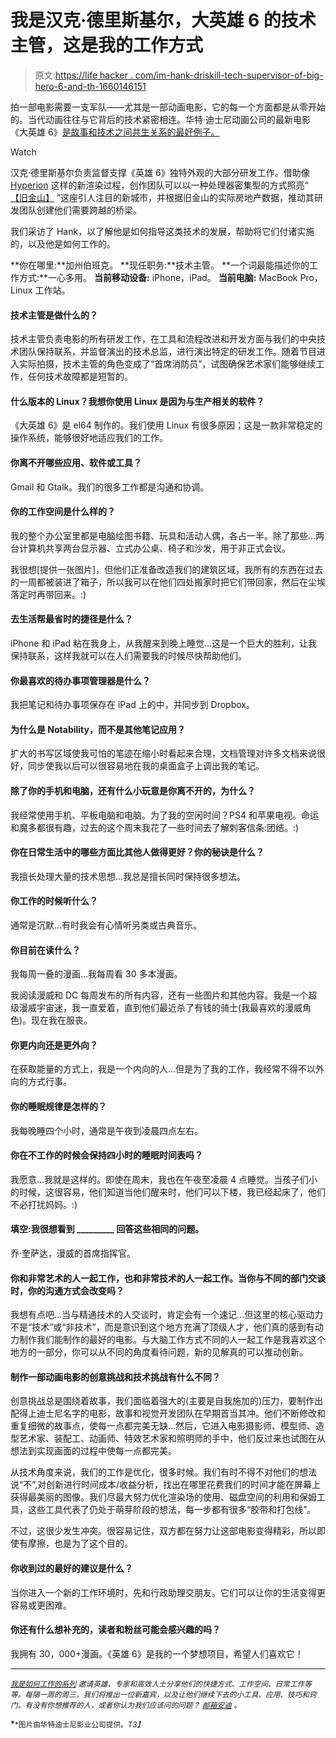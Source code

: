 # 我是汉克·德里斯基尔，大英雄 6 的技术主管，这是我的工作方式

> 原文:[https://life hacker . com/im-hank-driskill-tech-supervisor-of-big-hero-6-and-th-1660146151](https://lifehacker.com/im-hank-driskill-tech-supervisor-of-big-hero-6-and-th-1660146151)

拍一部电影需要一支军队——尤其是一部动画电影，它的每一个方面都是从零开始的。当代动画往往与它背后的技术紧密相连。华特·迪士尼动画公司的最新电影《大英雄 6》[是故事和技术之间共生关系的最好例子。](http://movies.disney.com/big-hero-6/)

Watch

汉克·德里斯基尔负责监督支撑《英雄 6》独特外观的大部分研发工作。借助像 [Hyperion](http://electronicdesign.com/blog/disney-supercomputer-renders-big-hero-6) 这样的新渲染过程，创作团队可以以一种处理器密集型的方式照亮“ [【旧金山】](https://gizmodo.com/a-tour-of-san-fransokyo-the-hybrid-city-disney-built-f-1642066794) ”这座引人注目的新城市，并根据旧金山的实际房地产数据，推动其研发团队创建他们需要跨越的桥梁。

我们采访了 Hank，以了解他是如何指导这类技术的发展，帮助将它们付诸实施的，以及他是如何工作的。

**你在哪里:**加州伯班克。
**现任职务:**技术主管。
**一个词最能描述你的工作方式:**一心多用。
**当前移动设备:** iPhone，iPad。
**当前电脑:** MacBook Pro，Linux 工作站。

#### 技术主管是做什么的？

技术主管负责电影的所有研发工作，在工具和流程改进和开发方面与我们的中央技术团队保持联系，并监督演出的技术总监，进行演出特定的研发工作。随着节目进入实际拍摄，技术主管的角色变成了“首席消防员”，试图确保艺术家们能够继续工作，任何技术故障都是短暂的。

#### 什么版本的 Linux？我想你使用 Linux 是因为与生产相关的软件？

《大英雄 6》是 el64 制作的。我们使用 Linux 有很多原因；这是一款非常稳定的操作系统，能够很好地适应我们的工作。

#### 你离不开哪些应用、软件或工具？

Gmail 和 Gtalk。我们的很多工作都是沟通和协调。

#### 你的工作空间是什么样的？

我的整个办公室里都是电脑绘图书籍、玩具和活动人偶，各占一半。除了那些...两台计算机共享两台显示器、立式办公桌、椅子和沙发，用于非正式会议。

我很想[提供一张图片]，但他们正准备改造我们的建筑区域，我所有的东西在过去的一周都被装进了箱子，所以我可以在他们四处搬家时把它们带回家，然后在尘埃落定时再带回来。:)

#### 去生活帮最省时的捷径是什么？

iPhone 和 iPad 粘在我身上，从我醒来到晚上睡觉...这是一个巨大的胜利，让我保持联系，这样我就可以在人们需要我的时候尽快帮助他们。

#### 你最喜欢的待办事项管理器是什么？

我把笔记和待办事项保存在 iPad 上的中，并同步到 Dropbox。

#### 为什么是 Notability，而不是其他笔记应用？

扩大的书写区域使我可怕的笔迹在缩小时看起来合理，文档管理对许多文档来说很好，同步使我以后可以很容易地在我的桌面盒子上调出我的笔记。

#### 除了你的手机和电脑，还有什么小玩意是你离不开的，为什么？

我经常使用手机、平板电脑和电脑。为了我的空闲时间？PS4 和苹果电视。命运和魔多都很有趣，过去的这个周末我花了一些时间去了解刺客信条:团结。:)

#### 你在日常生活中的哪些方面比其他人做得更好？你的秘诀是什么？

我擅长处理大量的技术思想...我总是擅长同时保持很多想法。

#### 你工作的时候听什么？

通常是沉默...有时我会有心情听另类或古典音乐。

#### 你目前在读什么？

我每周一叠的漫画...我每周看 30 多本漫画。

我阅读漫威和 DC 每周发布的所有内容，还有一些图片和其他内容。我是一个超级漫威宇宙迷，我一直爱着，直到他们最近杀了有钱的骑士(我最喜欢的漫威角色)。现在我在服丧。

#### 你更内向还是更外向？

在获取能量的方式上，我是一个内向的人...但是为了我的工作，我经常不得不以外向的方式行事。

#### 你的睡眠规律是怎样的？

我每晚睡四个小时，通常是午夜到凌晨四点左右。

#### 你在不工作的时候会保持四小时的睡眠时间表吗？

我愿意...我就是这样的。即使在周末，我也在午夜至凌晨 4 点睡觉。当孩子们小的时候，这很容易，他们知道当他们醒来时，他们可以下楼，我已经起床了，他们不必打扰妈妈。:)

#### 填空:我很想看到 _________ 回答这些相同的问题。

乔·奎萨达，漫威的首席指挥官。

#### 你和非常艺术的人一起工作，也和非常技术的人一起工作。当你与不同的部门交谈时，你的沟通方式会改变吗？

我想有点吧...当与精通技术的人交谈时，肯定会有一个速记...但这里的核心驱动力不是“技术”或“非技术”，而是意识到这个地方充满了顶级人才，他们真的感到有动力制作我们能制作的最好的电影。与大脑工作方式不同的人一起工作是我喜欢这个地方的一部分，你可以从不同的角度看待问题，新的见解真的可以推动创新。

#### 制作一部动画电影的创意挑战和技术挑战有什么不同？

创意挑战总是围绕着故事，我们面临着强大的(主要是自我施加的)压力，要制作出配得上迪士尼名字的电影，故事和视觉开发团队在早期首当其冲。他们不断修改和重复细微的故事点，使每一点都完美无缺...然后，它进入电影摄影师、模型师、造型艺术家、装配工、动画师、特效艺术家和照明师的手中，他们反过来也试图在从想法到实现画面的过程中使每一点都完美。

从技术角度来说，我们的工作是优化，很多时候。我们有时不得不对他们的想法说“不”,对创新进行时间成本/收益分析，找出在哪里花费我们的时间才能在屏幕上获得最美丽的图像。我们尽最大努力优化渲染场的使用、磁盘空间的利用和保姆工具，这些工具代表了仍处于萌芽阶段的想法，每一步都有很多“胶带和打包线”。

不过，这很少发生冲突。很容易记住，双方都在努力让这部电影变得精彩，所以即使有摩擦，也是为了这个目的。

#### 你收到过的最好的建议是什么？

当你进入一个新的工作环境时，先和行政助理交朋友。它们可以让你的生活变得更容易或更困难。

#### 你还有什么想补充的，读者和粉丝可能会感兴趣的吗？

我拥有 30，000+漫画。《英雄 6》是我的一个梦想项目，希望人们喜欢它！

* * *

<small></small>*[<small>*我是如何工作的系列*</small>](http://lifehacker.com/how-i-work/) <small>*邀请英雄、专家和高效人士分享他们的快捷方式、工作空间、日常工作等等。每隔一周的周三，我们将推出一位新嘉宾，以及让他们继续下去的小工具、应用、技巧和窍门。有没有你想推荐的人，或者你认为我们应该问的问题？*</small> [<small>*邮箱安迪*</small>](mailto:andy@lifehacker.com) <small>*。*</small>*

*<small>*图片由华特迪士尼影业公司提供。*T3】</small>*